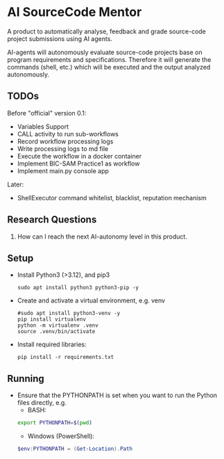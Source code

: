 # AI SourceCode Mentor

A product to automatically analyse, feedback and grade source-code project submissions using AI agents.

AI-agents will autonomously evaluate source-code projects base on program requirements and specifications. Therefore it will generate the commands (shell, etc.) which will be executed and the output analyzed autonomously.

## TODOs
Before "official" version 0.1:
* Variables Support
* CALL activity to run sub-workflows
* Record workflow processing logs
* Write processing logs to md file
* Execute the workflow in a docker container
* Implement BIC-SAM Practice1 as workflow
* Implement main.py console app

Later:
* ShellExecutor command whitelist, blacklist, reputation mechanism

## Research Questions

1. How can I reach the next AI-autonomy level in this product.

## Setup

- Install Python3 (>3.12), and pip3
    ```shell
    sudo apt install python3 python3-pip -y
    ```
- Create and activate a virtual environment, e.g. venv
    ```shell
    #sudo apt install python3-venv -y
    pip install virtualenv
    python -m virtualenv .venv
    source .venv/bin/activate
    ```
- Install required libraries:
    ```shell
    pip install -r requirements.txt
    ```

## Running

- Ensure that the PYTHONPATH is set when you want to run the Python files directly, e.g.
    - BASH:
    ```sh
    export PYTHONPATH=$(pwd)
    ```
    - Windows (PowerShell):
    ```powershell
    $env:PYTHONPATH = (Get-Location).Path
    ```
